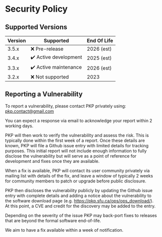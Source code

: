 # Security Policy

## Supported Versions

| Version | Supported                                             | End Of Life   |
| ------- | ----------------------------------------------------- | ------------- |
| 3.5.x   | :x: Pre-release                                       | 2026 (est)    |
| 3.4.x   | :heavy_check_mark: Active development                 | 2025 (est)    |
| 3.3.x   | :heavy_check_mark: Active maintenance                 | 2026 (est)    |
| 3.2.x   | :x: Not supported                                     | 2023          |

## Reporting a Vulnerability

To report a vulnerability, please contact PKP privately using: pkp.contact@gmail.com

You can expect a response via email to acknowledge your report within 2 working days.

PKP will then work to verify the vulnerability and assess the risk. This is typically done within the first week of a report. Once these details are known, PKP will file a Github issue entry with limited details for tracking purposes. This initial report will not include enough information to fully disclose the vulnerability but will serve as a point of reference for development and fixes once they are available.

When a fix is available, PKP will contact its user community privately via mailing list with details of the fix, and leave a window of typically 2 weeks for community members to patch or upgrade before public disclosure.

PKP then discloses the vulnerability publicly by updating the Github issue entry with complete details and adding a notice about the vulnerability to the software download page (e.g. https://pkp.sfu.ca/ops/ops_download/). At this point, a CVE and credit for the discovery may be added to the entry.

Depending on the severity of the issue PKP may back-port fixes to releases that are beyond the formal software end-of-life.

We aim to have a fix available within a week of notification.
